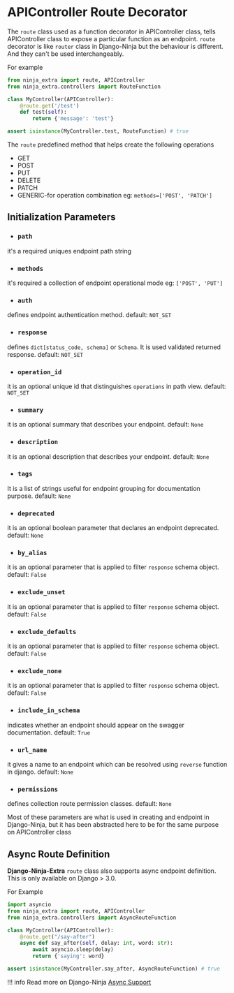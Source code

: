 # **APIController Route Decorator**

The `route` class used as a function decorator in APIController class, tells APIController class to expose a particular function as an endpoint.
`route` decorator is like `router` class in Django-Ninja but the behaviour is different. 
And they can't be used interchangeably.

For example
```python
from ninja_extra import route, APIController
from ninja_extra.controllers import RouteFunction

class MyController(APIController):
    @route.get('/test')
    def test(self):
        return {'message': 'test'}

assert isinstance(MyController.test, RouteFunction) # true

```
The `route` predefined method that helps create the following operations

- GET
- POST
- PUT
- DELETE
- PATCH
- GENERIC-for operation combination eg: `methods=['POST', 'PATCH']`

## **Initialization Parameters**
-  ### **`path`**
it's a required uniques endpoint path string
 
-  ### **`methods`**
it's required a collection of endpoint operational mode eg: `['POST', 'PUT']`
 
-  ### **`auth`**
defines endpoint authentication method. default: `NOT_SET`
 
-  ### **`response`**
defines `dict[status_code, schema]` or `Schema`. It is used validated returned response. default: `NOT_SET`
 
-  ### **`operation_id`**
it is an optional unique id that distinguishes `operations` in path view. default: `NOT_SET`
 
-  ### **`summary`**
it is an optional summary that describes your endpoint. default: `None`
 
-  ### **`description`**
it is an optional description that describes your endpoint. default: `None`
 
-  ### **`tags`**
It is a list of strings useful for endpoint grouping for documentation purpose. default: `None`
 
-  ### **`deprecated`**
it is an optional boolean parameter that declares an endpoint deprecated. default: `None`
 
-  ### **`by_alias`**
it is an optional parameter that is applied to filter `response` schema object. default: `False`
 
-  ### **`exclude_unset`**
it is an optional parameter that is applied to filter `response` schema object. default: `False`
 
-  ### **`exclude_defaults`**
it is an optional parameter that is applied to filter `response` schema object. default: `False`
 
-  ### **`exclude_none`**
it is an optional parameter that is applied to filter `response` schema object. default: `False`
 
-  ### **`include_in_schema`**
indicates whether an endpoint should appear on the swagger documentation. default: `True`
 
-  ### **`url_name`**
it gives a name to an endpoint which can be resolved using `reverse` function in django. default: `None`
 
-  ### **`permissions`**
defines collection route permission classes. default: `None`

Most of these parameters are what is used in creating and endpoint in Django-Ninja, but it has been abstracted here to be for the same purpose on APIController class


## **Async Route Definition**
**Django-Ninja-Extra** `route` class also supports async endpoint definition.
This is only available on Django > 3.0.

For Example

```python
import asyncio
from ninja_extra import route, APIController
from ninja_extra.controllers import AsyncRouteFunction

class MyController(APIController):
    @route.get("/say-after")
    async def say_after(self, delay: int, word: str):
        await asyncio.sleep(delay)
        return {'saying': word}

assert isinstance(MyController.say_after, AsyncRouteFunction) # true

```

!!! info
    Read more on Django-Ninja [Async Support](https://django-ninja.rest-framework.com/async-support/#quick-example)